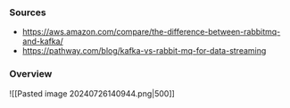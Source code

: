 ### Sources
- https://aws.amazon.com/compare/the-difference-between-rabbitmq-and-kafka/
- https://pathway.com/blog/kafka-vs-rabbit-mq-for-data-streaming

### Overview
![[Pasted image 20240726140944.png|500]]
